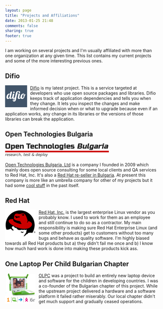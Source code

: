 ```yaml
---
layout: page
title: "Projects and Affiliations"
date: 2013-01-25 21:48
comments: false
sharing: true
footer: true
---
```


I am working on several projects and I'm usually affiliated with more than one
organization at any given time. This list contains my current projects and
some of the more interesting previous ones.

Difio
-----

<img style="float: left; margin-right: 10px;" src="/images/logos/difio.png" alt="Difio" />

[Difio](http://www.dif.io) is my latest project. This is a service targeted at developers
who use open source packages and libraries. Difio keeps track of application dependencies
and tells you when they change. It lets you inspect the changes and make informed decision
when or what to upgrade because even if an application works, any change in its libraries
or the versions of those libraries can break the application.


Open Technologies Bulgaria
---------------------------

!["OTB"](/images/logos/otb.png "OTB")

[Open Technologies Bulgaria, Ltd](http://otb.bg) is a company I founded in 2009 which
mainly does open source consulting for some local clients and QA services to Red Hat, Inc. It's
also a [Red Hat re-seller in Bulgaria](http://redhat.force.com/finder/PFPartnerDetail?id=0016000000LxykhAAB).
At present this company is more like an umbrella company for other of my projects but it had some 
[cool stuff](http://www.youtube.com/watch?v=7GYbCDGTz-4) in the past itself.


Red Hat
-------

<img style="float: left; margin-right: 10px;" src="/images/logos/redhat.png" alt="RedHat" />

[Red Hat, Inc.](http://redhat.com) is the largest enterprise Linux vendor as you probably know.
I used to work for them as an employee and still continue to do so as a contractor. My main responsibility
is making sure Red Hat Enterprise Linux (and some other products) get to customers without too
many bugs and behave as quality software. I'm highly biased towards all Red Hat products but
a) they didn't fail me once and b) I know how much hard work is done into making these products
kick ass.


One Laptop Per Child Bulgarian Chapter
--------------------------------------

<img style="float: left; margin-right: 10px;" src="/images/logos/olpcbg.png" alt="OLPC.bg" />

[OLPC](http://laptop.org) was a project to build an entirely new laptop device and software for the children
in developing countries. I was a co-founder of the Bulgarian chapter of this project.
While the upstream project delivered a hardware and a software platform it failed rather miserably.
Our local chapter didn't get much support and gradually ceased operations.

